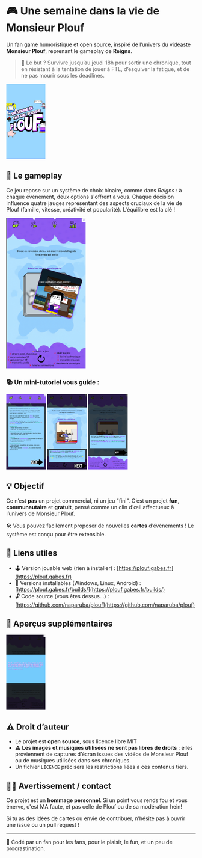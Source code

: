 # 🎮 Une semaine dans la vie de Monsieur Plouf

Un fan game humoristique et open source, inspiré de l’univers du vidéaste **Monsieur Plouf**, reprenant le gameplay de **Reigns**.

> 📅 Le but ? Survivre jusqu’au jeudi 18h pour sortir une chronique, tout en résistant à la tentation de jouer à FTL, d’esquiver la fatigue, et de ne pas mourir sous les deadlines.

<img src="preview/title.png" alt="Titre" style="max-height:200px;">

## 🧩 Le gameplay

Ce jeu repose sur un système de choix binaire, comme dans *Reigns* : à chaque événement, deux options s'offrent à vous. Chaque décision influence quatre jauges représentant des aspects cruciaux de la vie de Plouf (famille, vitesse, créativité et popularité). L'équilibre est la clé !

<img src="preview/gameplay.png" alt="Aperçu du gameplay" style="max-height:400px;">

### 📚 Un mini-tutoriel vous guide :

<img src="preview/tuto1.png" alt="Tuto 1" style="max-height:200px;">
<img src="preview/tuto2.png" alt="Tuto 2" style="max-height:200px;">
<img src="preview/tuto3.png" alt="Tuto 3" style="max-height:200px;">

## 💡 Objectif

Ce n’est **pas** un projet commercial, ni un jeu "fini". C’est un projet **fun**, **communautaire** et **gratuit**, pensé comme un clin d'œil affectueux à l’univers de Monsieur Plouf.

🛠️ Vous pouvez facilement proposer de nouvelles **cartes** d’événements ! Le système est conçu pour être extensible.

## 🔗 Liens utiles

- 🕹️ Version jouable web (rien à installer) : [https://plouf.gabes.fr](https://plouf.gabes.fr)
- 💾 Versions installables (Windows, Linux, Android) : [https://plouf.gabes.fr/builds/](https://plouf.gabes.fr/builds/)
- 🔓 Code source (vous êtes dessus...) : [https://github.com/naparuba/plouf](https://github.com/naparuba/plouf)

## 📸 Aperçus supplémentaires

<img src="preview/avancement.png" alt="Progression du développement" style="max-height:200px;">

## ⚠️ Droit d’auteur

- Le projet est **open source**, sous licence libre MIT
- ⚠️ **Les images et musiques utilisées ne sont pas libres de droits** : elles proviennent de captures d’écran issues des vidéos de Monsieur Plouf ou de musiques utilisées dans ses chroniques.
- Un fichier `LICENCE` précisera les restrictions liées à ces contenus tiers.

## 🙋‍♂️ Avertissement / contact

Ce projet est un **hommage personnel**. Si un point vous rends fou et vous énerve, c'est MA faute, et pas celle de Plouf ou de sa modération hein!

Si tu as des idées de cartes ou envie de contribuer, n’hésite pas à ouvrir une issue ou un pull request !

---

🧪 Codé par un fan pour les fans, pour le plaisir, le fun, et un peu de procrastination.
